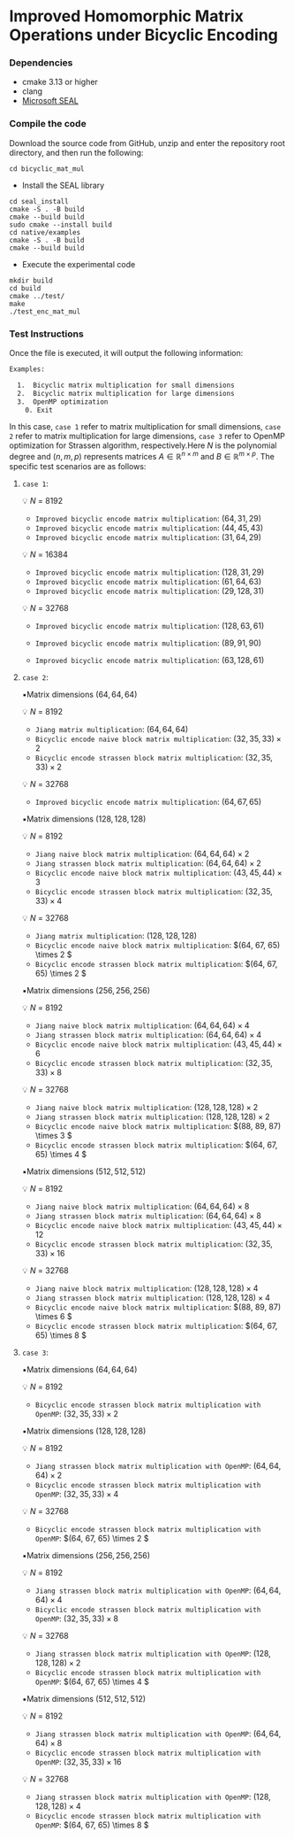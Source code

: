 # Improved Homomorphic Matrix Operations under Bicyclic Encoding

### Dependencies

- cmake 3.13 or higher
- clang
- [Microsoft SEAL](https://github.com/microsoft/seal)

### Compile the code

Download the source code from GitHub, unzip and enter the repository root directory, and then run the following:

```
cd bicyclic_mat_mul
```

- Install the SEAL library

```
cd seal_install
cmake -S . -B build 
cmake --build build
sudo cmake --install build
cd native/examples
cmake -S . -B build
cmake --build build
```

- Execute the experimental code

```
mkdir build
cd build
cmake ../test/
make
./test_enc_mat_mul
```


### Test Instructions

Once the file is executed, it will output the following information:

```bash
Examples:

  1.  Bicyclic matrix multiplication for small dimensions
  2.  Bicyclic matrix multiplication for large dimensions
  3.  OpenMP optimization
 	0. Exit
```

In this case, `case 1`  refer to matrix multiplication for small dimensions, `case 2`  refer to matrix multiplication for large dimensions, `case 3`  refer to OpenMP optimization for Strassen algorithm, respectively.Here $N$ is the polynomial degree and $(n,m,p)$ represents matrices $A\in \mathbb{R}^{n \times m}$ and $B\in \mathbb{R}^{m \times p}$. The specific test scenarios are as follows:

1. `case 1`:

   💡 $N$ = 8192

   - `Improved bicyclic encode matrix multiplication`: $(64, 31, 29)$
   - `Improved bicyclic encode matrix multiplication`: $(44, 45, 43)$
   - `Improved bicyclic encode matrix multiplication`: $(31, 64, 29)$

   💡 $N$ = 16384

   - `Improved bicyclic encode matrix multiplication`: $(128, 31, 29)$
   - `Improved bicyclic encode matrix multiplication`: $(61, 64, 63)$
   - `Improved bicyclic encode matrix multiplication`: $(29, 128, 31)$

   💡 $N$ = 32768

   - `Improved bicyclic encode matrix multiplication`: $(128, 63, 61)$

   - `Improved bicyclic encode matrix multiplication`: $(89, 91, 90)$

   - `Improved bicyclic encode matrix multiplication`: $(63, 128, 61)$

     

2. `case 2`:

   ▪️Matrix dimensions $(64, 64, 64)$

   💡 $N$ = 8192

   * `Jiang matrix multiplication`: $(64,64,64)$
   * `Bicyclic encode naive block matrix multiplication`: $(32, 35, 33) \times 2$ 
   * `Bicyclic encode strassen block matrix multiplication`: $(32, 35, 33) \times 2$ 

   💡 $N$ = 32768

   * `Improved bicyclic encode matrix multiplication`: $(64,67,65)$

   ▪️Matrix dimensions $(128, 128, 128)$

   💡 $N$ = 8192

   * `Jiang naive block matrix multiplication`: $(64,64,64) \times 2$
   * `Jiang strassen block matrix multiplication`: $(64,64,64) \times 2$
   * `Bicyclic encode naive block matrix multiplication`: $(43, 45, 44) \times 3$ 
   * `Bicyclic encode strassen block matrix multiplication`: $(32, 35, 33) \times 4$ 

   💡 $N$ = 32768

   * `Jiang matrix multiplication`: $(128,128,128)$ 
   * `Bicyclic encode naive block matrix multiplication`: $(64, 67, 65) \times 2 $
   * `Bicyclic encode strassen block matrix multiplication`: $(64, 67, 65) \times 2 $

   ▪️Matrix dimensions $(256, 256, 256)$

   💡 $N$ = 8192

   * `Jiang naive block matrix multiplication`: $(64,64,64) \times 4$
   * `Jiang strassen block matrix multiplication`: $(64,64,64) \times 4$
   * `Bicyclic encode naive block matrix multiplication`: $(43, 45, 44) \times 6$ 
   * `Bicyclic encode strassen block matrix multiplication`: $(32, 35, 33) \times 8$ 

   💡 $N$ = 32768

   * `Jiang naive block matrix multiplication`: $(128,128,128) \times 2$
   * `Jiang strassen block matrix multiplication`:  $(128,128,128) \times 2$
   * `Bicyclic encode naive block matrix multiplication`: $(88, 89, 87) \times 3 $
   * `Bicyclic encode strassen block matrix multiplication`: $(64, 67, 65) \times 4 $

   ▪️Matrix dimensions $(512, 512, 512)$

   💡 $N$ = 8192

   * `Jiang naive block matrix multiplication`: $(64,64,64) \times 8$
   * `Jiang strassen block matrix multiplication`: $(64,64,64) \times 8$
   * `Bicyclic encode naive block matrix multiplication`: $(43, 45, 44) \times 12$ 
   * `Bicyclic encode strassen block matrix multiplication`: $(32, 35, 33) \times 16$ 

   💡 $N$ = 32768

   * `Jiang naive block matrix multiplication`: $(128,128,128) \times 4$
   * `Jiang strassen block matrix multiplication`:  $(128,128,128) \times 4$
   * `Bicyclic encode naive block matrix multiplication`: $(88, 89, 87) \times 6 $
   * `Bicyclic encode strassen block matrix multiplication`: $(64, 67, 65) \times 8 $

   

3. `case 3`:

   ▪️Matrix dimensions $(64, 64, 64)$

   💡 $N$ = 8192

   * `Bicyclic encode strassen block matrix multiplication with OpenMP`: $(32, 35, 33) \times 2$ 

   ▪️Matrix dimensions $(128, 128, 128)$

   💡 $N$ = 8192

   * `Jiang strassen block matrix multiplication with OpenMP`: $(64,64,64) \times 2$
   * `Bicyclic encode strassen block matrix multiplication with OpenMP`: $(32, 35, 33) \times 4$ 

   💡 $N$ = 32768

   * `Bicyclic encode strassen block matrix multiplication with OpenMP`: $(64, 67, 65) \times 2 $

   ▪️Matrix dimensions $(256, 256, 256)$

   💡 $N$ = 8192

   * `Jiang strassen block matrix multiplication with OpenMP`: $(64,64,64) \times 4$
   * `Bicyclic encode strassen block matrix multiplication with OpenMP`: $(32, 35, 33) \times 8$ 

   💡 $N$ = 32768

   * `Jiang strassen block matrix multiplication with OpenMP`:  $(128,128,128) \times 2$
   * `Bicyclic encode strassen block matrix multiplication with OpenMP`: $(64, 67, 65) \times 4 $

   ▪️Matrix dimensions $(512, 512, 512)$

   💡 $N$ = 8192

   * `Jiang strassen block matrix multiplication with OpenMP`: $(64,64,64) \times 8$
   * `Bicyclic encode strassen block matrix multiplication with OpenMP`: $(32, 35, 33) \times 16$ 

   💡 $N$ = 32768

   * `Jiang strassen block matrix multiplication with OpenMP`:  $(128,128,128) \times 4$
   * `Bicyclic encode strassen block matrix multiplication with OpenMP`: $(64, 67, 65) \times 8 $

   
